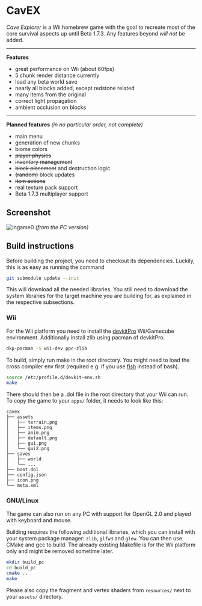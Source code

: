 # CavEX

*Cave Explorer* is a Wii homebrew game with the goal to recreate most of the core survival aspects up until Beta 1.7.3. Any features beyond *will not* be added.

---

**Features**
* great performance on Wii (about 60fps)
* 5 chunk render distance currently
* load any beta world save
* nearly all blocks added, except redstone related
* many items from the original
* correct light propagation
* ambient occlusion on blocks

---

**Planned features** *(in no particular order, not complete)*
* main menu
* generation of new chunks
* biome colors
* ~~player physics~~
* ~~inventory management~~
* ~~block placement~~ and destruction logic
* ~~(random)~~ block updates
* ~~item actions~~
* real texture pack support
* Beta 1.7.3 multiplayer support

## Screenshot

![ingame0](docs/ingame0.png)
*(from the PC version)*

## Build instructions

Before building the project, you need to checkout its dependencies. Luckily, this is as easy as running the command

```bash
git submodule update --init
```

This will download all the needed libraries. You still need to download the system libraries for the target machine you are building for, as explained in the respective subsections.

### Wii

For the Wii platform you need to install the [devkitPro](https://devkitpro.org/wiki/Getting_Started) Wii/Gamecube environment. Additionally install zlib using pacman of devkitPro.

```bash
dkp-pacman -S wii-dev ppc-zlib
```

To build, simply run make in the root directory. You might need to load the cross compiler env first (required e.g. if you use [fish](https://fishshell.com/) instead of bash).

```bash
source /etc/profile.d/devkit-env.sh
make
```

There should then be a .dol file in the root directory that your Wii can run. To copy the game to your `apps/` folder, it needs to look like this:
```
cavex
├── assets
│   ├── terrain.png
│   ├── items.png
│   ├── anim.png
│   ├── default.png
│   ├── gui.png
│   └── gui2.png
├── saves
│   ├── world
│   └── ...
├── boot.dol
├── config.json
├── icon.png
└── meta.xml
```

### GNU/Linux

The game can also run on any PC with support for OpenGL 2.0 and played with keyboard and mouse.

Building requires the following additional libraries, which you can install with your system package manager: `zlib`, `glfw3` and `glew`. You can then use CMake and gcc to build. The already existing Makefile is for the Wii platform only and might be removed sometime later.

```bash
mkdir build_pc
cd build_pc
cmake ..
make
```

Please also copy the fragment and vertex shaders from `resources/` next to your `assets/` directory.
